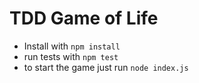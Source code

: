 TDD Game of Life
====

- Install with `npm install`
- run tests with `npm test`
- to start the game just run `node index.js`
